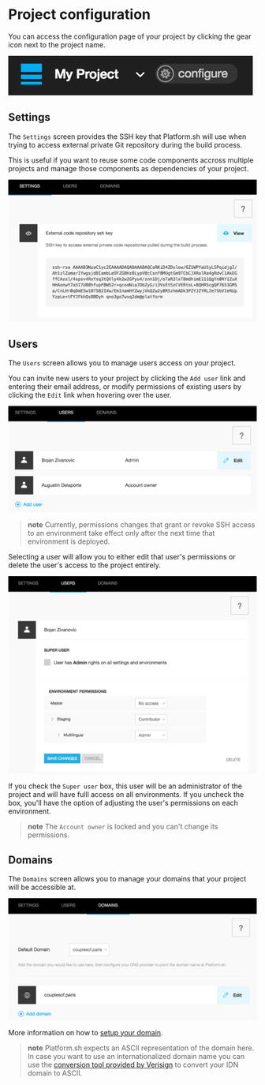 # Project configuration

You can access the configuration page of your project by clicking the
gear icon next to the project name.

![configure project](/images/ui-conf-project.png)

## Settings

The `Settings` screen provides the SSH key that Platform.sh will use
when trying to access external private Git repository during the build
process.

This is useful if you want to reuse some code components accross
multiple projects and manage those components as dependencies of your
project.

![Get the Platform.sh project public SSH key](/images/ui-conf-project-ssh-key.png)

## Users

The `Users` screen allows you to manage users access on your project.

You can invite new users to your project by clicking the `Add user` link
and entering their email address, or modify permissions of existing
users by clicking the `Edit` link when hovering over the user.

![Project configure icon](/images/ui-conf-project-users.png)

> **note**
> Currently, permissions changes that grant or revoke SSH access to an
> environment take effect only after the next time that environment is
> deployed.

Selecting a user will allow you to either edit that user's permissions
or delete the user's access to the project entirely.

![Manage users of your Platform.sh project](/images/ui-conf-project-users-access.png)

If you check the `Super user` box, this user will be an administrator of
the project and will have fulll access on all environments. If you
uncheck the box, you'll have the option of adjusting the user's
permissions on each environment.

> **note**
> The `Account owner` is locked and you can't change its permissions.

## Domains

The `Domains` screen allows you to manage your domains that your project
will be accessible at.

![Manage domains of your Platform.sh project.](/images/ui-conf-project-domains.png)

More information on how to [setup your domain](/development/going-live.md).

> **note**
> Platform.sh expects an ASCII representation of the domain here. In case you want to use an internationalized domain name you can use the [conversion tool provided by Verisign](http://mct.verisign-grs.com/) to convert your IDN domain to ASCII.
